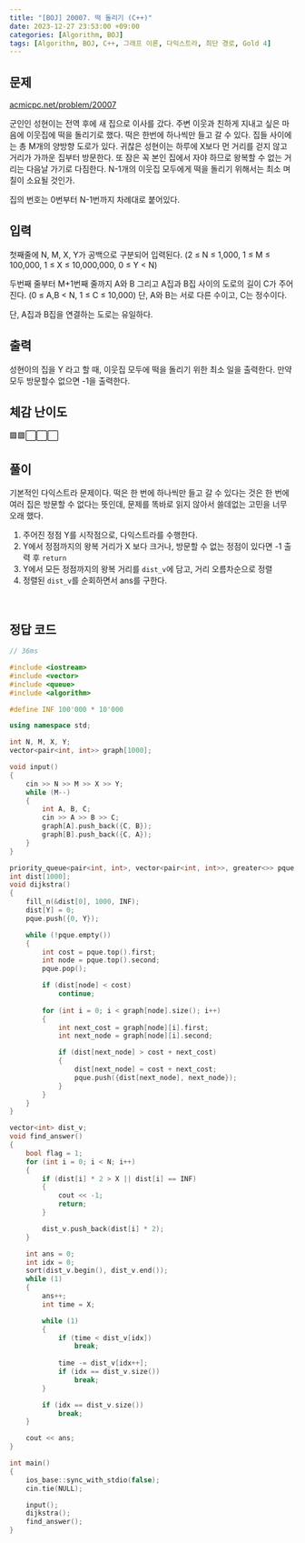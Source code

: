 ```yaml
---
title: "[BOJ] 20007. 떡 돌리기 (C++)"
date: 2023-12-27 23:53:00 +09:00
categories: [Algorithm, BOJ]
tags: [Algorithm, BOJ, C++, 그래프 이론, 다익스트라, 최단 경로, Gold 4]
---
```

## **문제**
[acmicpc.net/problem/20007](https://www.acmicpc.net/problem/20007)
<br>

군인인 성현이는 전역 후에 새 집으로 이사를 갔다. 주변 이웃과 친하게 지내고 싶은 마음에 이웃집에 떡을 돌리기로 했다. 떡은 한번에 하나씩만 들고 갈 수 있다. 집들 사이에는 총 M개의 양방향 도로가 있다. 귀찮은 성현이는 하루에 X보다 먼 거리를 걷지 않고 거리가 가까운 집부터 방문한다. 또 잠은 꼭 본인 집에서 자야 하므로 왕복할 수 없는 거리는 다음날 가기로 다짐한다. N-1개의 이웃집 모두에게 떡을 돌리기 위해서는 최소 며칠이 소요될 것인가.

집의 번호는 0번부터 N-1번까지 차례대로 붙어있다.
<br>

## **입력**
첫째줄에 N, M, X, Y가 공백으로 구분되어 입력된다. (2 ≤ N ≤ 1,000, 1 ≤ M ≤ 100,000, 1 ≤ X ≤ 10,000,000, 0 ≤ Y < N)

두번째 줄부터 M+1번째 줄까지 A와 B 그리고 A집과 B집 사이의 도로의 길이 C가 주어진다. (0 ≤ A,B < N, 1 ≤ C ≤ 10,000) 단, A와 B는 서로 다른 수이고, C는 정수이다.

단, A집과 B집을 연결하는 도로는 유일하다.
<br>

## **출력**
성현이의 집을 Y 라고 할 때, 이웃집 모두에 떡을 돌리기 위한 최소 일을 출력한다. 만약 모두 방문할수 없으면 -1을 출력한다.
<br>

## **체감 난이도**
🟩🟩⬜⬜⬜
<br>

## **풀이**
기본적인 다익스트라 문제이다. 떡은 한 번에 하나씩만 들고 갈 수 있다는 것은 한 번에 여러 집은 방문할 수 없다는 뜻인데, 문제를 똑바로 읽지 않아서 쓸데없는 고민을 너무 오래 했다.

1. 주어진 정점 Y를 시작점으로, 다익스트라를 수행한다.
2. Y에서 정점까지의 왕복 거리가 X 보다 크거나, 방문할 수 없는 정점이 있다면 -1 출력 후 `return`
3. Y에서 모든 정점까지의 왕복 거리를 `dist_v`에 담고, 거리 오름차순으로 정렬
4. 정렬된 `dist_v`를 순회하면서 ans를 구한다.
<br>

## **정답 코드**
```c++
// 36ms

#include <iostream>
#include <vector>
#include <queue>
#include <algorithm>

#define INF 100'000 * 10'000

using namespace std;

int N, M, X, Y;
vector<pair<int, int>> graph[1000];

void input()
{
    cin >> N >> M >> X >> Y;
    while (M--)
    {
        int A, B, C;
        cin >> A >> B >> C;
        graph[A].push_back({C, B});
        graph[B].push_back({C, A});
    }
}

priority_queue<pair<int, int>, vector<pair<int, int>>, greater<>> pque;
int dist[1000];
void dijkstra()
{
    fill_n(&dist[0], 1000, INF);
    dist[Y] = 0;
    pque.push({0, Y});

    while (!pque.empty())
    {
        int cost = pque.top().first;
        int node = pque.top().second;
        pque.pop();

        if (dist[node] < cost)
            continue;
        
        for (int i = 0; i < graph[node].size(); i++)
        {
            int next_cost = graph[node][i].first;
            int next_node = graph[node][i].second;

            if (dist[next_node] > cost + next_cost)
            {
                dist[next_node] = cost + next_cost;
                pque.push({dist[next_node], next_node});
            }
        }
    }
}

vector<int> dist_v;
void find_answer()
{
    bool flag = 1;
    for (int i = 0; i < N; i++)
    {
        if (dist[i] * 2 > X || dist[i] == INF)
        {
            cout << -1;
            return;
        }

        dist_v.push_back(dist[i] * 2);
    }    

    int ans = 0;
    int idx = 0;
    sort(dist_v.begin(), dist_v.end());
    while (1)
    {
        ans++;
        int time = X;

        while (1)
        {
            if (time < dist_v[idx])
                break;
            
            time -= dist_v[idx++];
            if (idx == dist_v.size())
                break;
        }

        if (idx == dist_v.size())
            break;
    }

    cout << ans;
}

int main()
{
    ios_base::sync_with_stdio(false);
    cin.tie(NULL);

    input();
    dijkstra();
    find_answer();
}
```
